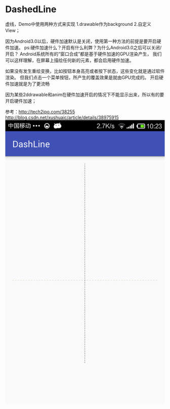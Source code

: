 # DashedLine
虚线，Demo中使用两种方式来实现
1.drawable作为background
2.自定义View；

因为Android3.0以后，硬件加速默认是关闭，使用第一种方法的前提是要开启硬件加速。
ps:硬件加速什么？开启有什么利弊？为什么Android3.0之后可以关闭/开启？
     Android系统所有的“窗口合成”都是基于硬件加速的GPU渲染产生，
我们可以这样理解，在屏幕上描绘任何新的元素，都会启用硬件加速。

如果没有发生重绘变换，比如按钮本身高亮或者按下状态，这些变化就是通过软件渲染。
但我们点击一个菜单按钮，所产生的覆盖效果是就由GPU完成的。
开启硬件加速就是为了更流畅

因为某些2ddrawable和anim在硬件加速开启的情况下不能显示出来，所以有的要开启硬件加速；

参考：http://tech2ipo.com/38255
http://blog.csdn.net/xushuaic/article/details/38975915
![image](https://raw.githubusercontent.com/ZQiang94/DashedLine/master/demo.png)
